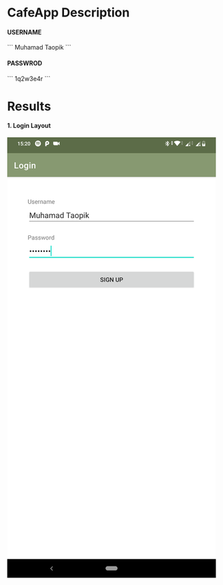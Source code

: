 # CafeApp Description

<h4>USERNAME</h4>
```
Muhamad Taopik
```

<h4>PASSWROD</h4>
```
1q2w3e4r
```

# Results
<h4>1. Login Layout</h4>

![Login Layout](results/LoginLayout.png)
